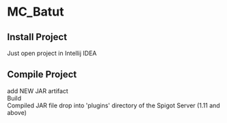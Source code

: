 # MC_Batut
## Install Project
Just open project in Intellij IDEA

## Compile Project
add NEW JAR artifact<br>
Build<br>
Compiled JAR file drop into 'plugins' directory of the Spigot Server (1.11 and above)